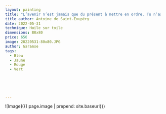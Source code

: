 ```yaml
---
layout: painting
title: "L’avenir n’est jamais que du présent à mettre en ordre. Tu n’as pas à le prévoir mais à le permettre."  
title_author: Antoine de Saint-Exupéry   
date: 2022-05-31
technique: Huile sur toile
dimensions: 80x80
price: 650
image: 20220531-80x80.JPG
author: Garanse
tags:
  - Bleu
  - Jaune
  - Rouge
  - Vert
  
 
  
  
  
---
```

![Image]({{ page.image | prepend: site.baseurl}})

